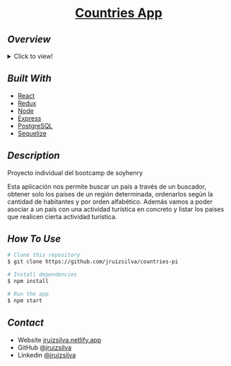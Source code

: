 <h1 align="center"><a href="https://countries-pi-jruizsilva.vercel.app">Countries App</a></h1>

## _Overview_

<details>
  <summary>Click to view!</summary>
  <img src="countries.gif">
</details>

## _Built With_

- [React](https://reactjs.org/)
- [Redux](https://redux.js.org/)
- [Node](https://nodejs.org/es/)
- [Express](https://expressjs.com/)
- [PostgreSQL](https://www.postgresql.org/)
- [Sequelize](https://sequelize.org/)

## _Description_

Proyecto individual del bootcamp de soyhenry

Esta aplicación nos permite buscar un país a través de un buscador, obtener solo los países de un región determinada, ordenarlos según la cantidad de habitantes y por orden alfabético.
Además vamos a poder asociar a un país con una actividad turística en concreto y listar los países que realicen cierta actividad turística.

## _How To Use_

```bash
# Clone this repository
$ git clone https://github.com/jruizsilva/countries-pi

# Install dependencies
$ npm install

# Run the app
$ npm start
```

## _Contact_

- Website [jruizsilva.netlify.app](https://jruizsilva.netlify.app/)
- GitHub [@jruizsilva](https://github.com/jruizsilva)
- Linkedin [@jruizsilva](https://www.linkedin.com/in/jruizsilva/)
